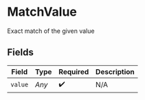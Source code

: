# MatchValue

Exact match of the given value


## Fields

| Field              | Type               | Required           | Description        |
| ------------------ | ------------------ | ------------------ | ------------------ |
| `value`            | *Any*              | :heavy_check_mark: | N/A                |